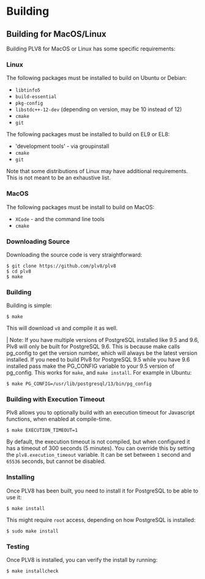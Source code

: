 # Building

## Building for MacOS/Linux

Building PLV8 for MacOS or Linux has some specific requirements:

### Linux

The following packages must be installed to build on Ubuntu or Debian:

- `libtinfo5`
- `build-essential`
- `pkg-config`
- `libstdc++-12-dev` (depending on version, may be 10 instead of 12)
- `cmake`
- `git`

The following packages must be installed to build on EL9 or EL8:

- 'development tools' - via groupinstall
- `cmake`
- `git`

Note that some distributions of Linux may have additional requirements. This
is not meant to be an exhaustive list.

### MacOS

The following packages must be install to build on MacOS:

- `XCode` - and the command line tools
- `cmake`

### Downloading Source

Downloading the source code is very straightforward:

```
$ git clone https://github.com/plv8/plv8
$ cd plv8
$ make
```

### Building

Building is simple:

```
$ make
```

This will download `v8` and compile it as well.

| Note: If you have multiple versions of PostgreSQL installed like 9.5 and 9.6, Plv8 will only be built for PostgreSQL 9.6. This is because make calls pg_config to get the version number, which will always be the latest version installed. If you need to build Plv8 for PostgreSQL 9.5 while you have 9.6 installed pass make the PG_CONFIG variable to your 9.5 version of pg_config. This works for `make`, and `make install`. For example in Ubuntu:

```
$ make PG_CONFIG=/usr/lib/postgresql/13/bin/pg_config
```

### Building with Execution Timeout

Plv8 allows you to optionally build with an execution timeout for Javascript
functions, when enabled at compile-time.

```
$ make EXECUTION_TIMEOUT=1
```

By default, the execution timeout is not compiled, but when configured it has a
timeout of 300 seconds (5 minutes). You can override this by setting the
`plv8.execution_timeout` variable. It can be set between `1` second and `65536`
seconds, but cannot be disabled.

### Installing

Once PLV8 has been built, you need to install it for PostgreSQL to be able to use
it:

```
$ make install
```

This might require `root` access, depending on how PostgreSQL is installed:

```
$ sudo make install
```

### Testing

Once PLV8 is installed, you can verify the install by running:

```
$ make installcheck
```
